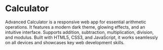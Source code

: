 # Calculator
Advanced Calculator is a responsive web app for essential arithmetic operations. It features a modern dark theme, glowing effects, and an intuitive interface. Supports addition, subtraction, multiplication, division, and modulus. Built with HTML5, CSS3, and JavaScript, it works seamlessly on all devices and showcases key web development skills.
